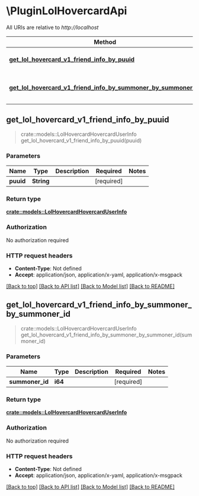 # \PluginLolHovercardApi

All URIs are relative to *http://localhost*

Method | HTTP request | Description
------------- | ------------- | -------------
[**get_lol_hovercard_v1_friend_info_by_puuid**](PluginLolHovercardApi.md#get_lol_hovercard_v1_friend_info_by_puuid) | **Get** /lol-hovercard/v1/friend-info/{puuid} | 
[**get_lol_hovercard_v1_friend_info_by_summoner_by_summoner_id**](PluginLolHovercardApi.md#get_lol_hovercard_v1_friend_info_by_summoner_by_summoner_id) | **Get** /lol-hovercard/v1/friend-info-by-summoner/{summonerId} | 



## get_lol_hovercard_v1_friend_info_by_puuid

> crate::models::LolHovercardHovercardUserInfo get_lol_hovercard_v1_friend_info_by_puuid(puuid)


### Parameters


Name | Type | Description  | Required | Notes
------------- | ------------- | ------------- | ------------- | -------------
**puuid** | **String** |  | [required] |

### Return type

[**crate::models::LolHovercardHovercardUserInfo**](LolHovercardHovercardUserInfo.md)

### Authorization

No authorization required

### HTTP request headers

- **Content-Type**: Not defined
- **Accept**: application/json, application/x-yaml, application/x-msgpack

[[Back to top]](#) [[Back to API list]](../README.md#documentation-for-api-endpoints) [[Back to Model list]](../README.md#documentation-for-models) [[Back to README]](../README.md)


## get_lol_hovercard_v1_friend_info_by_summoner_by_summoner_id

> crate::models::LolHovercardHovercardUserInfo get_lol_hovercard_v1_friend_info_by_summoner_by_summoner_id(summoner_id)


### Parameters


Name | Type | Description  | Required | Notes
------------- | ------------- | ------------- | ------------- | -------------
**summoner_id** | **i64** |  | [required] |

### Return type

[**crate::models::LolHovercardHovercardUserInfo**](LolHovercardHovercardUserInfo.md)

### Authorization

No authorization required

### HTTP request headers

- **Content-Type**: Not defined
- **Accept**: application/json, application/x-yaml, application/x-msgpack

[[Back to top]](#) [[Back to API list]](../README.md#documentation-for-api-endpoints) [[Back to Model list]](../README.md#documentation-for-models) [[Back to README]](../README.md)

